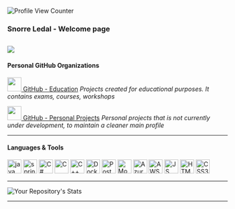 [//]: # (https://github.com/antonkomarev/github-profile-views-counter)
![Profile View Counter](https://komarev.com/ghpvc/?username=Errons1)

### Snorre Ledal - Welcome page

[<img src="https://img.shields.io/badge/LinkedIn-0077B5?style=for-the-badge&logo=linkedin&logoColor=white" />](https://www.linkedin.com/in/snorre-ledal-b0944669/)
---

#### Personal GitHub Organizations

[<img src="https://avatars.githubusercontent.com/u/95472145?s=200&v=4" width="32" />  GitHub - Education](https://github.com/Errons1School)
*Projects created for educational purposes. It contains exams, courses, workshops*

[<img src="https://avatars.githubusercontent.com/u/95485869?s=200&v=4" width="32"/>  GitHub - Personal Projects](https://github.com/Errons1Sandbox)
*Personal projects that is not currently under development, to maintain a cleaner main profile*

---

#### Languages & Tools
<div>
    <img src="https://cdn.jsdelivr.net/gh/devicons/devicon/icons/java/java-original.svg" width="32"                                                 alt="java"/>
    <img src="https://cdn.jsdelivr.net/gh/devicons/devicon/blob/v2.16.0/icons/spring/spring-original.svg" width="32"                                alt="spring-boot"/>
    <img src="https://cdn.jsdelivr.net/gh/devicons/devicon/icons/csharp/csharp-original.svg" width="32"                                             alt="C#"/>
    <img src="https://cdn.jsdelivr.net/gh/devicons/devicon/blob/v2.16.0/icons/c/c-original.svg" width="32"                                          alt="C"/>
    <img src="https://cdn.jsdelivr.net/gh/devicons/devicon/blob/v2.16.0/icons/cplusplus/cplusplus-original.svg" width="32"                          alt="C++"/>
    <img src="https://cdn.jsdelivr.net/gh/devicons/devicon/icons/docker/docker-original.svg" width="32"                                             alt="Docker"/
    <img src="https://cdn.jsdelivr.net/gh/devicons/devicon/icons/mysql/mysql-original.svg" width="32"                                               alt="MySQL"/>
    <img src="https://cdn.jsdelivr.net/gh/devicons/devicon/icons/postgresql/postgresql-original.svg" width="32"                                     alt="PostgresSQL"/>
    <img src="https://cdn.jsdelivr.net/gh/devicons/devicon/icons/mongodb/mongodb-original.svg" width="32"                                           alt="MongoDB"/>
    <img src="https://cdn.jsdelivr.net/gh/devicons/devicon/icons/azure/azure-original.svg" width="32"                                               alt="Azure"/>
    <img src="https://cdn.jsdelivr.net/gh/devicons/devicon/blob/v2.16.0/icons/amazonwebservices/amazonwebservices-original-wordmark.svg" width="32" alt="AWS"/>
    <img src="https://cdn.jsdelivr.net/gh/devicons/devicon/icons/javascript/javascript-original.svg" width="32"                                     alt="JS"/>
    <img src="https://cdn.jsdelivr.net/gh/devicons/devicon/icons/html5/html5-original.svg" width="32"                                               alt="HTML5"/>
    <img src="https://cdn.jsdelivr.net/gh/devicons/devicon/icons/css3/css3-original.svg" width="32"                                                 alt="CSS3"/>
</div>

---

[//]: # (https://github.com/anuraghazra/github-readme-stats)
![Your Repository's Stats](https://github-readme-stats.vercel.app/api?username=Errons1&show_icons=true&count_private=true)

---

